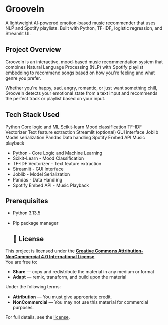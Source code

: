 # GrooveIn

A lightweight AI-powered emotion-based music recommender that uses NLP and Spotify playlists. Built with Python, TF-IDF, logistic regression, and Streamlit UI.

## Project Overview

GrooveIn is an interactive, mood-based music recommendation system that combines Natural Language Processing (NLP) with Spotify playlist embedding to recommend songs based on how you're feeling and what genre you prefer.

Whether you're happy, sad, angry, romantic, or just want something chill, GrooveIn detects your emotional state from a text input and recommends the perfect track or playlist based on your input.

## Tech Stack Used

Python
Core logic and ML
Scikit-learn
Mood classification
TF-IDF Vectorizer
Text feature extraction
Streamlit
(optional)
GUI interface
Joblib
Model serialization
Pandas
Data handling
Spotify Embed API
Music playback

- Python - Core Logic and Machine Learning
- Scikit-Learn - Mood Classification
- TF-IDF Vectorizer - Text feature extraction
- Streamlit - GUI Interface
- Joblib - Model Serialization
- Pandas - Data Handling
- Spotify Embed API - Music Playback

## Prerequisites
- Python 3.13.5
- Pip package manager

  ## 📄 License

This project is licensed under the **[Creative Commons Attribution-NonCommercial 4.0 International License](https://creativecommons.org/licenses/by-nc/4.0/ )**.  
You are free to:
- **Share** — copy and redistribute the material in any medium or format
- **Adapt** — remix, transform, and build upon the material

Under the following terms:
- **Attribution** — You must give appropriate credit.
- **NonCommercial** — You may not use this material for commercial purposes.

For full details, see the [license](https://creativecommons.org/licenses/by-nc/4.0/legalcode ).
